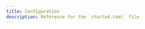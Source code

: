 ```yaml
---
title: Configuration
description: Reference for the `charted.toml` file
---
```


<!--
**charted-server** uses the [HashiCorp Configuration Language](https://github.com/hashicorp/hcl) built by [HashiCorp](https://hashicorp.com). It doesn't have functions or variables, so it's just static configuration.

**charted-server** also supports environment variables that can be overwritten when the configuration loader is being ran. The priority is **Environment Variables > Configuration File**.

<pre>
<a href="#charted_jwt_secret_key">jwt_secret_key</a> = "{random characters}"
<a href="#charted_registrations">registrations</a>  = true
<a href="#charted_single_user">single_user</a>    = false
<a href="#charted_single_org">single_org</a>     = false
<a href="#charted_sentry_dsn">sentry_dsn</a>     = null
<a href="#charted_base_url">base_url</a>       = null

<a href="#charted_logging">logging</a> {
    <a href="#charted_logging_level">level</a> = "info"
    <a href="#charted_logging_json">json</a>  = false
}

<a href="#charted_sessions">sessions</a> {
    <a href="#charted_sessions_enable_basic_auth">enable_basic_auth</a> = false

    backend = <a href="#charted_sessions_backend_local">"local"</a>

    backend <a href="#charted_sessions_backend_ldap">"ldap"</a> {}
}

<a href="#charted_server">server</a> {
    <a href="#charted_server_host">host</a> = "0.0.0.0"
    <a href="#charted_server_port">port</a> = 3651

    <a href="#charted_server_ssl">ssl</a> {
        <a href="#charted_server_ssl_cert">cert</a>     = "{path to ssl certificate}"
        <a href="#charted_server_ssl_cert_key">cert_key</a> = "{path to ssl certificate key}"
    }
}

database <a href="#charted_database_sqlite">"sqlite"</a> {
    <a href="#charted_database_sqlite_max_connections">max_connections</a> = 10
    <a href="#charted_database_sqlite_run_migrations">run_migrations</a>  = false
    <a href="#charted_database_sqlite_db_path">db_path</a>         = "./data/charted.db"
}

database <a href="#charted_database_postgresql">"postgresql"</a> {
    <a href="#charted_database_postgresql_max_connections">max_connections</a> = 10
    <a href="#charted_database_postgresql_run_migrations">run_migrations</a>  = false
    <a href="#charted_database_postgresql_password">password</a>        = null
    <a href="#charted_database_postgresql_username">username</a>        = null
    <a href="#charted_database_postgresql_database">database</a>        = "charted"
    <a href="#charted_database_postgresql_schema">schema</a>          = null
    <a href="#charted_database_postgresql_host">host</a>            = "localhost"
    <a href="#charted_database_postgresql_port">port</a>            = 5432
}

storage <a href="#charted_storage_filesystem">"filesystem"</a> {}

storage <a href="#charted_storage_s3">"s3"</a> {}

storage <a href="#charted_storage_azure">"azure"</a> {}
</pre>

| Name                                                                                 | Description                                                                                                                                                       | Type                                                                                                                                 | Required? | Default Value                                                                                                         |
| :----------------------------------------------------------------------------------- | :---------------------------------------------------------------------------------------------------------------------------------------------------------------- | :----------------------------------------------------------------------------------------------------------------------------------- | :-------- | :-------------------------------------------------------------------------------------------------------------------- |
| <a id="#charted_jwt_secret_key"></a> `jwt_secret_key` (`CHARTED_JWT_SECRET_KEY`)     | Secret key that is used to sign JWT tokens                                                                                                                        | `string`                                                                                                                             | No.       | `{random characters}`                                                                                                 |
| <a id="#charted_registrations"></a> `registrations` (`CHARTED_ENABLE_REGISTRATIONS`) | Allows user registrations via `PUT /users` REST endpoint                                                                                                          | boolean (`true`, `false`)                                                                                                            | No.       | `false`                                                                                                               |
| <a id="#charted_single_user"></a> `single_user` (`CHARTED_SINGLE_USER`)              | Enables the "Single User" option, which will disable most features as it is orientated to a single user instance.                                                 | boolean (`true`, `false`)                                                                                                            | No.       | `false`                                                                                                               |
| <a id="#charted_single_org"></a> `single_org` (`CHARTED_SINGLE_ORG`)                 | Enables the "Single Organization" option, which will disable some features as this registry is orientated for a single organization that can have multiple users. | boolean (`true`, `false`)                                                                                                            | No.       | `false`                                                                                                               |
| <a id="#charted_sentry_dsn"></a> `sentry_dsn` (`CHARTED_SENTRY_DSN`)                 | Whether or not to opt-in to <a href="https://sentry.io" target="_blank">Sentry</a> to have error reporting and tracing features be sent to a Sentry server.       | `string`, formatted as <a href="https://docs.sentry.io/concepts/key-terms/dsn-explainer/" target="_blank">Data Source Name</a> (DSN) | No.       | `null`                                                                                                                |
| <a id="#charted_base_url"></a> `base_url` (`CHARTED_BASE_URL`)                       | URI that will redirect all API requests and Helm chart downloads towards.                                                                                         | `string`                                                                                                                             | No.       | <code>http://<a href="#charted_server_host">{server.host}</a>:<a href="#charted_server_port">{server.port}</a></code> |

<a id="#charted_logging"></a>
## block `logging {}`
| Name                                                              | Description                                                                | Type                                                | Required? | Default Value |
| :---------------------------------------------------------------- | :------------------------------------------------------------------------- | :-------------------------------------------------- | :-------- | :------------ |
| <a id="#charted_logging_level"></a> `level` (`CHARTED_LOG_LEVEL`) | The log level that all console / JSON logs will be sent as.                | `"trace"`, `"debug"`, `"info"`, `"warn"`, `"error"` | No.       | `"info"`      |
| <a id="#charted_logging_json"></a> `json` (`CHARTED_LOG_JSON`)    | whether if all console logs should be printed as a JSON-formatted payload. | `boolean` (`true`, `false`)                         | No.       | `false`       |

<a id="#charted_server"></a>
## block `server {}`
| Name                                                                     | Description                                                        | Type                | Required? | Default Value |
| :----------------------------------------------------------------------- | :----------------------------------------------------------------- | :------------------ | :-------- | :------------ |
| <a id="#charted_server_host"></a> `host` (`CHARTED_SERVER_HOST`, `HOST`) | Host address that the server will accept incoming requests from.   | `string`            | No.       | `0.0.0.0`     |
| <a id="#charted_server_port"></a> `port` (`CHARTED_SERVER_PORT`, `PORT`) | The port that the host address will accept incoming requests from. | `uint16` (1..65535] | No.       | `3651`        |

<a id="#charted_server_ssl"></a>
### block `ssl {}` (`CHARTED_SERVER_SSL`)
| Name                                                                                 | Description                                                       | Type                               | Required? | Default Value |
| :----------------------------------------------------------------------------------- | :---------------------------------------------------------------- | :--------------------------------- | :-------- | :------------ |
| <a id="#charted_server_ssl_cert"></a> `cert` (`CHARTED_SERVER_SSL_CERT`)             | Path to a SSL certificate that is used to enable TLS connections. | Path (either relative or absolute) | Yes       | `null`        |
| <a id="#charted_server_ssl_cert_key"></a> `cert_key` (`CHARTED_SERVER_SSL_CERT_KEY`) | Path to a SSL certificate key.                                    | Path (either relative or absolute) | Yes       | `null`        |

<a id="#charted_sessions"></a>
## block `sessions {}`

<a id="#charted_database_sqlite"></a>
## block `database "sqlite" {}` (`CHARTED_DATABASE_DRIVER` = `"sqlite"`)

<a id="#charted_database_postgresql"></a>
## block `database "postgresql" {}` (`CHARTED_DATABASE_DRIVER` = `"postgresql"`)

<a id="#charted_storage_filesystem"></a>
## block `storage "filesystem" {}` (`CHARTED_STORAGE_SERVICE` = `"filesystem"`)

<a id="#charted_storage_s3"></a>
## block `storage "s3" {}` (`CHARTED_STORAGE_SERVICE` = `"s3"`)

<a id="#charted_storage_azure"></a>
## block `storage "azure" {}` (`CHARTED_STORAGE_SERVICE` = `"azure"`)

-->
